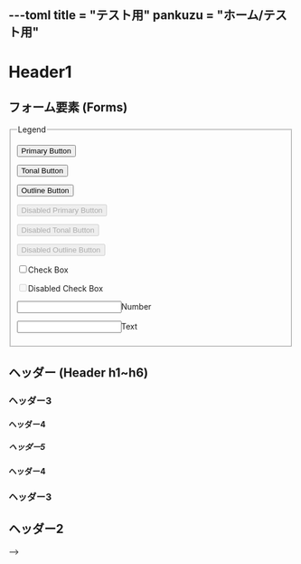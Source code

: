 ---toml
title = "テスト用"
pankuzu = "ホーム/テスト用"
---

# Header1

## フォーム要素 (Forms)

<fieldset>
	
<legend>Legend</legend>

<button class="button-primarry">Primary Button</button>

<button class="button-tonal">Tonal Button</button>

<button class="button-outline">Outline Button</button>

<button class="button-primarry" disabled>Disabled Primary Button</button>

<button class="button-tonal" disabled>Disabled Tonal Button</button>

<button class="button-outline" disabled>Disabled Outline Button</button>

<p>
  <label><input type="checkbox">Check Box</label>
</p>
<p>
  <label><input type="checkbox" disabled>Disabled Check Box</label>
</p>

<p>
  <label><input type="number">Number</label>
</p>

<p>
  <label><input type="text">Text</label>
</p>

</fieldset>

## ヘッダー (Header h1~h6)

### ヘッダー3

#### ヘッダー4

##### ヘッダー5

#### ヘッダー4

### ヘッダー3

## ヘッダー2

-->